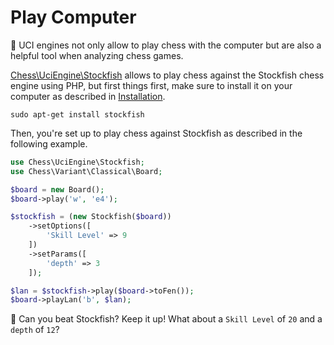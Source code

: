 # Play Computer

📌 UCI engines not only allow to play chess with the computer but are also a helpful tool when analyzing chess games.

[Chess\UciEngine\Stockfish](https://github.com/chesslablab/php-chess/blob/master/tests/unit/UciEngine/StockfishTest.php) allows to play chess against the Stockfish chess engine using PHP, but first things first, make sure to install it on your computer as described in [Installation](https://php-chess.readthedocs.io/en/latest/installation/).

```text
sudo apt-get install stockfish
```

Then, you're set up to play chess against Stockfish as described in the following example.

```php
use Chess\UciEngine\Stockfish;
use Chess\Variant\Classical\Board;

$board = new Board();
$board->play('w', 'e4');

$stockfish = (new Stockfish($board))
    ->setOptions([
        'Skill Level' => 9
    ])
    ->setParams([
        'depth' => 3
    ]);

$lan = $stockfish->play($board->toFen());
$board->playLan('b', $lan);
```

🎉 Can you beat Stockfish? Keep it up! What about a `Skill Level` of `20` and a `depth` of `12`?
